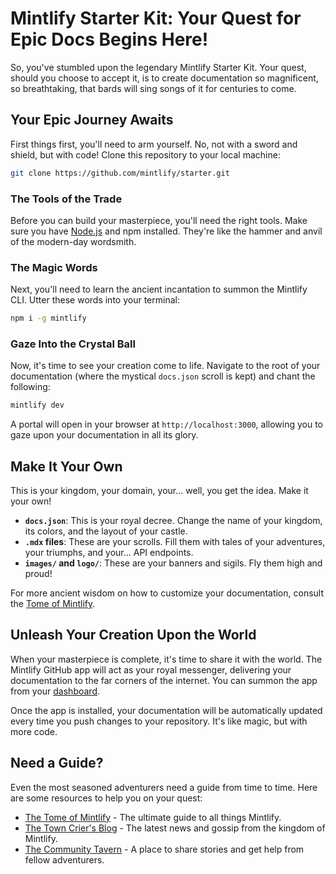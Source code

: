 # Mintlify Starter Kit: Your Quest for Epic Docs Begins Here!

So, you've stumbled upon the legendary Mintlify Starter Kit. Your quest, should you choose to accept it, is to create documentation so magnificent, so breathtaking, that bards will sing songs of it for centuries to come.

## Your Epic Journey Awaits

First things first, you'll need to arm yourself. No, not with a sword and shield, but with code! Clone this repository to your local machine:

```bash
git clone https://github.com/mintlify/starter.git
```

### The Tools of the Trade

Before you can build your masterpiece, you'll need the right tools. Make sure you have [Node.js](https://nodejs.org/en/) and npm installed. They're like the hammer and anvil of the modern-day wordsmith.

### The Magic Words

Next, you'll need to learn the ancient incantation to summon the Mintlify CLI. Utter these words into your terminal:

```bash
npm i -g mintlify
```

### Gaze Into the Crystal Ball

Now, it's time to see your creation come to life. Navigate to the root of your documentation (where the mystical `docs.json` scroll is kept) and chant the following:

```bash
mintlify dev
```

A portal will open in your browser at `http://localhost:3000`, allowing you to gaze upon your documentation in all its glory.

## Make It Your Own

This is your kingdom, your domain, your... well, you get the idea. Make it your own!

*   **`docs.json`**: This is your royal decree. Change the name of your kingdom, its colors, and the layout of your castle.
*   **`.mdx` files**: These are your scrolls. Fill them with tales of your adventures, your triumphs, and your... API endpoints.
*   **`images/` and `logo/`**: These are your banners and sigils. Fly them high and proud!

For more ancient wisdom on how to customize your documentation, consult the [Tome of Mintlify](https://mintlify.com/docs).

## Unleash Your Creation Upon the World

When your masterpiece is complete, it's time to share it with the world. The Mintlify GitHub app will act as your royal messenger, delivering your documentation to the far corners of the internet. You can summon the app from your [dashboard](https://dashboard.mintlify.com).

Once the app is installed, your documentation will be automatically updated every time you push changes to your repository. It's like magic, but with more code.

## Need a Guide?

Even the most seasoned adventurers need a guide from time to time. Here are some resources to help you on your quest:

*   [The Tome of Mintlify](https://mintlify.com/docs) - The ultimate guide to all things Mintlify.
*   [The Town Crier's Blog](https://mintlify.com/blog) - The latest news and gossip from the kingdom of Mintlify.
*   [The Community Tavern](https://mintlify.com/community) - A place to share stories and get help from fellow adventurers.
